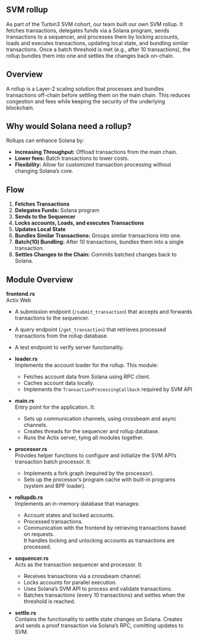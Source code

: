 ## SVM rollup
As part of the Turbin3 SVM cohort, our team built our own SVM rollup.
It fetches transactions, delegates funds via a Solana program, sends transactions to a sequencer, and processes them by locking accounts, loads and executes transactions, updating local state, and bundling similar transactions. Once a batch threshold is met (e.g., after 10 transactions), the rollup bundles them into one and settles the changes back on-chain.

## Overview
A rollup is a Layer-2 scaling solution that processes and bundles transactions off-chain before settling them on the main chain. This reduces congestion and fees while keeping the security of the underlying blockchain.

## Why would Solana need a rollup?
Rollups can enhance Solana by:
- **Increasing Throughput:** Offload transactions from the main chain.
- **Lower fees:** Batch transactions to lower costs.
- **Flexibility:** Allow for customized transaction processing without changing Solana’s core.

## Flow
1. **Fetches Transactions** 
2. **Delegates Funds:** Solana program
3. **Sends to the Sequencer**
4. **Locks accounts, Loads, and executes Transactions** 
5. **Updates Local State** 
6. **Bundles Similar Transactions:** Groups similar transactions into one.
7. **Batch(10) Bundling:** After 10 transactions, bundles them into a single transaction.
8. **Settles Changes to the Chain:** Commits batched changes back to Solana.

## Module Overview

**frontend.rs**  
  Actix Web
  - A submission endpoint (`/submit_transaction`) that accepts and forwards transactions to the sequencer.
  - A query endpoint (`/get_transaction`) that retrieves processed transactions from the rollup database.
  - A test endpoint to verify server functionality.

- **loader.rs**  
  Implements the account loader for the rollup. This module:
  - Fetches account data from Solana using RPC client.
  - Caches account data locally.
  - Implements the `TransactionProcessingCallback` required by SVM API
    
- **main.rs**  
  Entry point for the application. It:
  - Sets up communication channels, using crossbeam and async channels.
  - Creates threads for the sequencer and rollup database.
  - Runs the Actix server, tying all modules together.

- **processor.rs**  
  Provides helper functions to configure and initialize the SVM API’s transaction batch processor. 
It:
  - Implements a fork graph (required by the processor).
  - Sets up the processor’s program cache with built-in programs (system and BPF loader).

- **rollupdb.rs**  
  Implements an in-memory database that manages:
  - Account states and locked accounts.
  - Processed transactions.
  - Communication with the frontend by retrieving transactions based on requests.  
  It handles locking and unlocking accounts as transactions are processed.

- **sequencer.rs**  
  Acts as the transaction sequencer and processor. It:
  - Receives transactions via a crossbeam channel.
  - Locks accounts for parallel execution.
  - Uses Solana’s SVM API to process and validate transactions.
  - Batches transactions (every 10 transactions) and settles when the threshold is reached.

- **settle.rs**  
  Contains the functionality to settle state changes on Solana. Creates and sends a proof transaction via Solana’s RPC, comitting updates to SVM.
